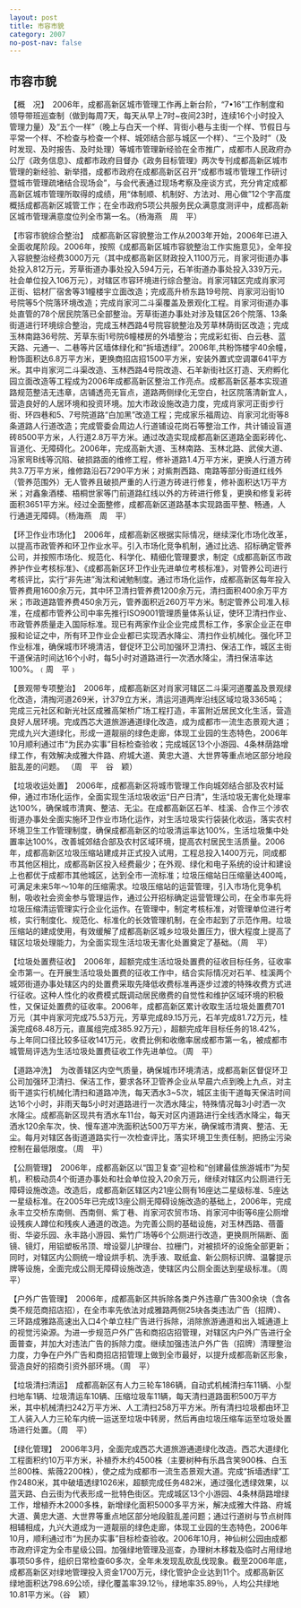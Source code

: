 ```yaml
---
layout: post
title: 市容市貌
category: 2007
no-post-nav: false
---
```


## 市容市貌

【概　况】　2006年，成都高新区城市管理工作再上新台阶，“7•16”工作制度和领导带班巡查制（做到每周7天，每天从早上7时~夜间23时，连续16个小时投入管理力量）及“五个一样”（晚上与白天一个样、背街小巷与主街一个样、节假日与平常一个样、不检查与检查一个样、城郊结合部与城区一个样）、“三个及时”（及时发现、及时报告、及时处理）等城市管理新经验在全市推广，成都市人民政府办公厅《政务信息》、成都市政府目督办《政务目标管理》两次专刊成都高新区城市管理的新经验、新举措，成都市政府在成都高新区召开“成都市城市管理工作研讨暨城市管理疏堵结合现场会”，与会代表通过现场考察及座谈方式，充分肯定成都高新区城市管理所取得的成绩，用“体制顺、机制好、方法对、用心做”12个字高度概括成都高新区城管工作；在全市政府5项公共服务民众满意度测评中，成都高新区城市管理满意度位列全市第一名。（杨海燕　周　平）

【市容市貌综合整治】　成都高新区容貌整治工作从2003年开始，2006年已进入全面收尾阶段。2006年，按照《成都高新区城市容貌整治工作实施意见》，全年投入容貌整治经费3000万元（其中成都高新区财政投入1100万元，肖家河街道办事处投入812万元，芳草街道办事处投入594万元，石羊街道办事处投入339万元，社会单位投入106万元），对辖区市容环境进行综合整治。肖家河辖区完成肖家河正街、铝材厂宿舍等31幢楼宇立面改造；完成高升桥东路19号院、肖家河沿街10号院等5个院落环境改造；完成肖家河二斗渠覆盖及景观化工程。肖家河街道办事处直管的78个居民院落已全部整治。芳草街道办事处对涉及辖区26个院落、13条街道进行环境综合整治，完成玉林西路4号院容貌整治及芳草林荫街区改造；完成玉林南路36号院、芳草东街1号院6幢楼房的外墙整治；完成彩虹街、白云巷、蓝天路、元通一、二巷等片区墙体绿化和“拆墙透绿”。2006年,共粉饰楼宇40余幢，粉饰面积达6.8万平方米，更换商招店招1500平方米，安装外置式空调罩641平方米。其中肖家河二斗渠改造、玉林西路4号院改造、石羊新街社区打造、天府孵化园立面改造等工程成为2006年成都高新区整治工作亮点。成都高新区基本实现道路规范整洁无违章，店铺透亮无盲点，道路两侧绿化无空白，社区院落清新宜人，营造良好的人居环境和投资环境。加大市政设施改造力度，完成肖家河正街步行街、环四巷和5、7号院道路“白加黑”改造工程；完成家乐福周边、肖家河北街等8条道路人行道改造；完成管委会周边人行道铺设花岗石等整治工作，共计铺设盲道砖8500平方米，人行道2.8万平方米。通过改造实现成都高新区道路全面彩砖化、盲道化、无障碍化。2006年，完成高新大道、玉林南路、玉林北路、武侯大道、冯家弯B线等沉陷、破损路面的维修工程，修补道路1.4万平方米，更换人行道方砖共3.7万平方米，维修路沿石7290平方米；对紫荆西路、南路等部分街道红线外（管养范围外）无人管养且破损严重的人行道方砖进行修复，修补面积达1万平方米；对鑫象酒楼、梧桐世家等门前道路红线以外的方砖进行修复，更换和修复彩砖面积3651平方米。经过全面整修，成都高新区道路基本实现路面平整、畅通，人行通道无障碍。（杨海燕　周　平）

【环卫作业市场化】　2006年，成都高新区根据实际情况，继续深化市场化改革，以提高市政管养和环卫作业水平。引入市场化竞争机制，通过比选、招标确定管养公司，并按照市场化、规范化、科学化、精细化管理要求，制定《成都高新区市政养护作业考核标准》、《成都高新区环卫作业先进单位考核标准》，对管养公司进行考核评比，实行“非先进”淘汰和诫勉制度。通过市场化运作，成都高新区每年投入管养费用1600余万元，其中环卫清扫管养费1200余万元，清扫面积400余万平方米；市政道路管养费450余万元，管养面积近260万平方米。制定管养公司准入标准，在成都市管养公司中率先推行ISO9001管理质量体系认证，使环卫清扫作业、市政管养质量走入国际标准。现已有两家作业企业完成贯标工作，多家企业正在申报和论证之中，所有环卫作业企业都已实现洒水降尘、清扫作业机械化。强化环卫作业标准，确保城市环境清洁，督促环卫公司加强环卫清扫、保洁工作，城区主街干道保洁时间达16个小时，每5小时对道路进行一次洒水降尘，清扫保洁率达100%。﹙周　平﹚

【景观带专项整治】　2006年，成都高新区对肖家河辖区二斗渠河道覆盖及景观绿化改造，清掏河道269米，计379立方米，清运河道两岸沿线区域垃圾3365吨；完成三元社区和新光社区成雅高架桥广场工程打造，丰富附近居民文化生活，营造良好人居环境。完成西芯大道旅游通道绿化改造，成为成都市一流生态景观大道；完成九兴大道绿化，形成一道靓丽的绿色走廊，体现工业园的生态特色，2006年10月顺利通过市“为民办实事”目标检查验收；完成城区13个小游园、4条林荫路增绿工作，有效解决成雅大件路、府城大道、黄忠大道、大世界等重点地区部分地段脏乱差的问题。
（周　平　谷　颖）

【垃圾收运处置】　2006年，成都高新区将城市管理工作向城郊结合部及农村延伸，通过市场化运作，全面实现生活垃圾收运“日产日清”，生活垃圾无害化处理率达100%，确保城市清爽、整洁、无尘。在成都高新区石羊、桂溪、合作三个涉农街道办事处全面实施环卫作业市场化运作，对生活垃圾实行袋装化收运，落实农村环境卫生工作管理制度，确保成都高新区的垃圾清运率达100%，生活垃圾集中处置率达100%，改善城郊结合部及农村区域环境，提高农村居民生活质量。2006年，成都高新区垃圾压缩站建成并正式投入试用，工程总投入1400万元，同成都市其他区相比，成都高新区投入经费最少；在外观、绿化和电子系统的设计和建设上也都优于成都市其他城区，达到全市一流标准；垃圾压缩站日压缩量达400吨，可满足未来5年～10年的压缩需求。垃圾压缩站的运营管理，引入市场化竞争机制，吸收社会资金参与管理运作，通过公开招标确定运营管理公司，在全市率先将垃圾压缩清运管理实行企业化运作。在管理中，制定考核标准，对管理单位进行考核，实行制度化、规范化、标准化的长效管理机制，在全市起到了示范作用。垃圾压缩站的建成使用，有效缓解了成都高新区城乡垃圾处置压力，很大程度上提高了辖区垃圾处理能力，为全面实现生活垃圾无害化处置奠定了基础。（周　平）

【垃圾处置费征收】　2006年，超额完成生活垃圾处置费的征收目标任务，征收率全市第一。在开展生活垃圾处置费的征收工作中，结合实际情况对石羊、桂溪两个城郊街道办事处辖区内的处置费采取先降低收费标准再逐步过渡的特殊收费方式进行征收。这种人性化的收费模式既调动居民缴费的自觉性和维护区域环境的积极性，又保证处置费的征收率。2006年，成都高新区累计收取生活垃圾处置费701万元（其中肖家河完成75.53万元，芳草完成89.15万元，石羊完成81.72万元，桂溪完成68.48万元，直属组完成385.92万元），超额完成年目标任务的18.42%，与上年同口径比较多征收141万元，收费比例和收缴率居成都市第一名，被成都市城管局评选为生活垃圾处置费征收工作先进单位。（周　平）

【道路冲洗】　为改善辖区内空气质量，确保城市环境清洁，成都高新区督促环卫公司加强环卫清扫、保洁工作，要求各环卫管养企业从早晨六点到晚上九点，对主街干道实行机械化清扫和道路冲洗，每天洒水3~5次，城区主街干道每天保洁时间达16个小时，非雨天每5小时对道路进行一次洒水降尘，特殊情况每3小时洒一次水降尘。成都高新区现共有洒水车11台，每天对区内道路进行全线洒水降尘，每天洒水120余车次，快、慢车道冲洗面积达500万平方米，确保城市清爽、整洁、无尘。每月对辖区各街道道路实行一次检查评比，落实环境卫生责任制，把扬尘污染控制在最低限度。（周　平）

【公厕管理】　2006年，成都高新区以“国卫复查”迎检和“创建最佳旅游城市”为契机，积极动员4个街道办事处和社会单位投入20余万元，继续对辖区内公厕进行无障碍设施改造。改造后，成都高新区辖区内21座公厕有16座达二星级标准、5座达一星级标准。在2005年已完成13座公厕无障碍设施改造的基础上，2006年，完成永丰立交桥东南侧、西南侧、紫丁巷、肖家河农贸市场、肖家河中街等6座公厕增设残疾人蹲位和残疾人通道的改造。为完善公厕的基础设施，对玉林西路、蓓蕾街、华姿乐园、永丰路小游园、紫竹广场等6个公厕进行改造，更换厕所隔断、面镜、镜灯，用铝塑板吊顶、增设婴儿护理台、拉栅门，对被损坏的设施全部更新；同时，对辖区内公厕统一增设烘手机、洗手液、取纸盒、新公厕标识牌、温馨提示牌等设施，全面完成公厕无障碍设施改造，使辖区内公厕全面达到星级标准。（周　平）

【户外广告管理】　2006年，成都高新区共拆除各类户外违章广告300余块（含各类不规范商招店招），在全市率先依法对成雅路两侧25块各类违法广告（招牌）、三环路成雅路高速出入口4个单立柱广告进行拆除，消除旅游通道和出入城通道上的视觉污染源。为进一步规范户外广告和商招店招管理，对辖区内户外广告进行全面普查，并加大对违法广告的拆除力度。继续加强违法户外广告（招牌）清理整治力度，力争在户外广告和商招店招管理上做到全市最好，以提升成都高新区形象，营造良好的招商引资外部环境。（周　平）

【垃圾清扫清运】　成都高新区有人力三轮车186辆，自动式机械清扫车11辆、小型扫地车1辆、垃圾清运车10辆、压缩垃圾车11辆，每天清扫道路面积500万平方米，其中机械清扫242万平方米、人工清扫258万平方米。所有清扫垃圾都由环卫工人装入人力三轮车内统一运送至垃圾中转房，然后再由垃圾压缩车运至垃圾处置场进行处置。（周　平）

【绿化管理】　2006年3月，全面完成西芯大道旅游通道绿化改造。西芯大道绿化工程面积约10万平方米，补植乔木约4500株（主要树种有乐昌含笑900株、白玉兰800株、紫薇2200株），使之成为成都市一流生态景观大道。完成“拆墙透绿”工作2480米，其中破墙透绿1026米，超额完成任务482米，通过强化透绿效果，以蓝天路、白云街为代表形成一批特色街区。完成城区13个小游园、4条林荫路增绿工作，增植乔木2000多株，新增绿化面积5000多平方米，解决成雅大件路、府城大道、黄忠大道、大世界等重点地区部分地段脏乱差问题；通过行道树与节点树阵相辅相成，九兴大道成为一道靓丽的绿色走廊，体现工业园的生态特色，2006年10月，顺利通过市“为民办实事”目标检查验收。2006年10月，神仙树公园由成都市政府评定为全市星级公园。加强绿地管理及巡查，办理树木移栽及临时占用绿地事项50多件，组织日常检查60多次，全年未发现乱砍乱伐现象。截至2006年底，成都高新区对绿地管理投入资金1700万元，绿化管护企业达到11个。成都高新区绿地面积达798.69公顷，绿化覆盖率39.12％，绿地率35.89％，人均公共绿地10.81平方米。（谷　颖）
